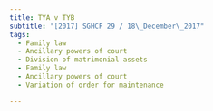 ```yaml
---
title: TYA v TYB 
subtitle: "[2017] SGHCF 29 / 18\_December\_2017"
tags:
  - Family law
  - Ancillary powers of court
  - Division of matrimonial assets
  - Family law
  - Ancillary powers of court
  - Variation of order for maintenance

---
```



